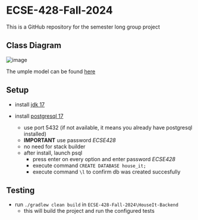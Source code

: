 # ECSE-428-Fall-2024
This is a GitHub repository for the semester long group project

## Class Diagram

![image](https://github.com/user-attachments/assets/444a573a-c6e9-4f83-9685-438cdc7c7418)

The umple model can be found [here](https://cruise.umple.org/umpleonline/umple.php?model=24100819u1vp1ccio73#genArea)

## Setup

- install [jdk 17](https://www.oracle.com/java/technologies/javase/jdk17-archive-downloads.html)

- install [postgresql 17](https://www.enterprisedb.com/downloads/postgres-postgresql-downloads) 
    - use port 5432 (if not available, it means you already have postgresql installed)
    - **IMPORTANT** use password *ECSE428*
    - no need for stack builder
    - after install, launch psql
        - press enter on every option and enter password *ECSE428*
        - execute command `CREATE DATABASE house_it;`
        - execute command `\l` to confirm db was created succesfully

## Testing

- run `./gradlew clean build` in `ECSE-428-Fall-2024\HouseIt-Backend`
    - this will build the project and run the configured tests
